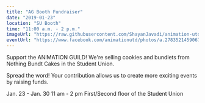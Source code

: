 ```yaml
---
title: "AG Booth Fundraiser"
date: "2019-01-23"
location: "SU Booth"
time: "11:00 a.m. - 2 p.m."
imageUrl: "https://raw.githubusercontent.com/ShayanJavadi/animation-utd/master/assets/images/events/SUFundraiser.png"
eventUrl: "https://www.facebook.com/animationutd/photos/a.278352145906754/533491230392843/?type=3&theater"
---
```

 Support the ANIMATION GUILD! We're selling cookies and bundlets from Nothing Bundt Cakes in the Student Union.

Spread the word! Your contribution allows us to create more exciting events by raising funds.

Jan. 23 - Jan. 30
11 am - 2 pm
First/Second floor of the Student Union